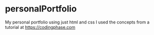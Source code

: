 # personalPortfolio

My personal portfolio using just html and css
I used the concepts from a tutorial at https://codingphase.com
